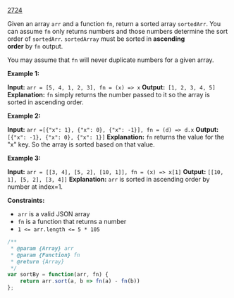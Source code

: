 [2724](https://leetcode.com/problems/sort-by)

Given an array `arr` and a function `fn`, return a sorted array `sortedArr`. You can assume `fn` only returns numbers and those numbers determine the sort order of `sortedArr`. `sortedArray` must be sorted in **ascending order** by `fn` output.

You may assume that `fn` will never duplicate numbers for a given array.

**Example 1:**

**Input:** `arr = [5, 4, 1, 2, 3], fn = (x) => x`
**Output:**` [1, 2, 3, 4, 5]`
**Explanation:** `fn` simply returns the number passed to it so the array is sorted in ascending order.

**Example 2:**

**Input:** `arr =[{"x": 1}, {"x": 0}, {"x": -1}], fn = (d) => d.x`
**Output:** `[{"x": -1}, {"x": 0}, {"x": 1}]`
**Explanation:** `fn` returns the value for the "x" key. So the array is sorted based on that value.

**Example 3:**

**Input:** `arr = [[3, 4], [5, 2], [10, 1]], fn = (x) => x[1]`
**Output:** `[[10, 1], [5, 2], [3, 4]]`
**Explanation:** `arr` is sorted in ascending order by number at index=1. 

**Constraints:**
- `arr` is a valid JSON array
- `fn` is a function that returns a number
- `1 <= arr.length <= 5 * 105`

```js
/**
 * @param {Array} arr
 * @param {Function} fn
 * @return {Array}
 */
var sortBy = function(arr, fn) {
    return arr.sort(a, b => fn(a) - fn(b))
};
```

